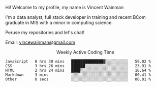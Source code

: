 Hi! Welcome to my profile, my name is Vincent Wainman

I'm a data analyst, full stack developer in training and recent BCom graduate in MIS with a minor in computing science. 

Peruse my repositories and let's chat!

Email: vincewainman@gmail.com

<p align="center"> Weekly Active Coding Time </p>
<!--START_SECTION:waka-->

```text
JavaScript   8 hrs 30 mins   ██████████████▓░░░░░░░░░░   59.02 %
CSS          3 hrs 26 mins   ██████░░░░░░░░░░░░░░░░░░░   23.91 %
HTML         2 hrs 24 mins   ████░░░░░░░░░░░░░░░░░░░░░   16.64 %
Markdown     3 mins          ░░░░░░░░░░░░░░░░░░░░░░░░░   00.41 %
Other        0 secs          ░░░░░░░░░░░░░░░░░░░░░░░░░   00.01 %
```

<!--END_SECTION:waka-->
